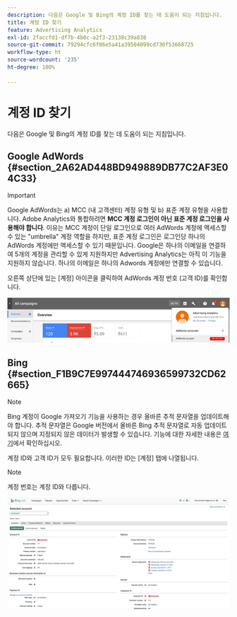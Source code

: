 ```yaml
---
description: 다음은 Google 및 Bing의 계정 ID를 찾는 데 도움이 되는 지침입니다.
title: 계정 ID 찾기
feature: Advertising Analytics
exl-id: 2faccfd1-df7b-4b0c-a2f3-23138c39a838
source-git-commit: 79294cfc6f86e5a41a39504099cd730f53668725
workflow-type: ht
source-wordcount: '235'
ht-degree: 100%

---
```


# 계정 ID 찾기

다음은 Google 및 Bing의 계정 ID를 찾는 데 도움이 되는 지침입니다.

## Google AdWords {#section_2A62AD448BD949889DB77C2AF3E04C33}

>[!IMPORTANT]
>
>Google AdWords는 a) MCC (내 고객센터) 계정 유형 및 b) 표준 계정 유형을 사용합니다. Adobe Analytics와 통합하려면 **MCC 계정 로그인이 아닌 표준 계정 로그인을 사용해야 합니다**. 이유는 MCC 계정이 단일 로그인으로 여러 AdWords 계정에 액세스할 수 있는 &quot;umbrella&quot; 계정 역할을 하지만, 표준 계정 로그인은 로그인당 하나의 AdWords 계정에만 액세스할 수 있기 때문입니다. Google은 하나의 이메일을 연결하여 5개의 계정을 관리할 수 있게 지원하지만 Advertising Analytics는 아직 이 기능을 지원하지 않습니다. 하나의 이메일은 하나의 Adwords 계정에만 연결할 수 있습니다.

오른쪽 상단에 있는 [계정] 아이콘을 클릭하여 AdWords 계정 번호 (고객 ID)를 확인합니다.

![](assets/google_account.png)

## Bing {#section_F1B9C7E997444746936599732CD62665}

>[!NOTE]
>
>Bing 계정이 Google 가져오기 기능을 사용하는 경우 올바른 추적 문자열을 업데이트해야 합니다. 추적 문자열은 Google 버전에서 올바른 Bing 추적 문자열로 자동 업데이트되지 않으며 지정되지 않은 데이터가 발생할 수 있습니다. 기능에 대한 자세한 내용은 [여기](https://help.ads.microsoft.com/apex/index/3/en/50851/)에서 확인하십시오.

계정 ID와 고객 ID가 모두 필요합니다. 이러한 ID는 [계정] 탭에 나열됩니다.

>[!NOTE]
>
>계정 번호는 계정 ID와 다릅니다.

![](assets/bing_id.png)
